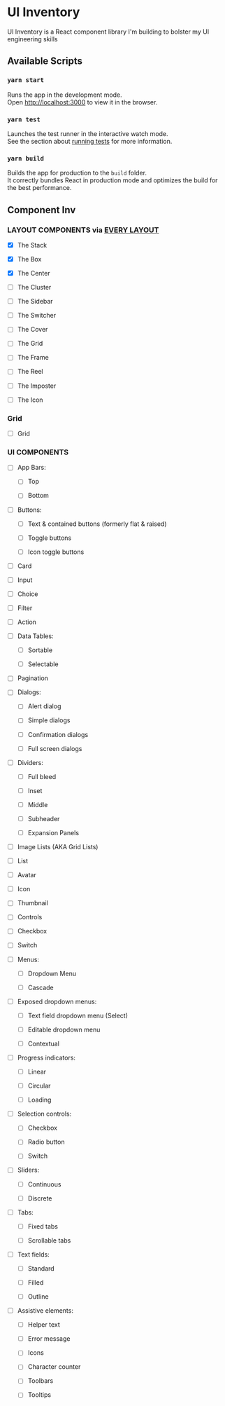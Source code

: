 # UI Inventory

UI Inventory is a React component library I'm building to bolster my UI
engineering skills

## Available Scripts

### `yarn start`

Runs the app in the development mode.\
Open [http://localhost:3000](http://localhost:3000) to view it in the browser.

### `yarn test`

Launches the test runner in the interactive watch mode.\
See the section about [running tests](https://facebook.github.io/create-react-app/docs/running-tests)
for more information.

### `yarn build`

Builds the app for production to the `build` folder.\
It correctly bundles React in production mode and optimizes the build for the best
performance.

## Component Inv

### LAYOUT COMPONENTS via [EVERY LAYOUT](https://every-layout.dev/)

- [x] The Stack

- [x] The Box

- [x] The Center

- [ ] The Cluster

- [ ] The Sidebar

- [ ] The Switcher

- [ ] The Cover

- [ ] The Grid

- [ ] The Frame

- [ ] The Reel

- [ ] The Imposter

- [ ] The Icon

### Grid

- [ ] Grid

### UI COMPONENTS

- [ ] App Bars:

  - [ ] Top

  - [ ] Bottom

- [ ] Buttons:

  - [ ] Text & contained buttons (formerly flat & raised)

  - [ ] Toggle buttons

  - [ ] Icon toggle buttons

- [ ] Card

- [ ] Input

- [ ] Choice

- [ ] Filter

- [ ] Action

- [ ] Data Tables:

  - [ ] Sortable

  - [ ] Selectable

- [ ] Pagination

- [ ] Dialogs:

  - [ ] Alert dialog

  - [ ] Simple dialogs

  - [ ] Confirmation dialogs

  - [ ] Full screen dialogs

- [ ] Dividers:

  - [ ] Full bleed

  - [ ] Inset

  - [ ] Middle

  - [ ] Subheader

  - [ ] Expansion Panels

- [ ] Image Lists (AKA Grid Lists)

- [ ] List

- [ ] Avatar

- [ ] Icon

- [ ] Thumbnail

- [ ] Controls

- [ ] Checkbox

- [ ] Switch

- [ ] Menus:

  - [ ] Dropdown Menu

  - [ ] Cascade

- [ ] Exposed dropdown menus:

  - [ ] Text field dropdown menu (Select)

  - [ ] Editable dropdown menu

  - [ ] Contextual

- [ ] Progress indicators:

  - [ ] Linear

  - [ ] Circular

  - [ ] Loading

- [ ] Selection controls:

  - [ ] Checkbox

  - [ ] Radio button

  - [ ] Switch

- [ ] Sliders:

  - [ ] Continuous

  - [ ] Discrete

- [ ] Tabs:

  - [ ] Fixed tabs

  - [ ] Scrollable tabs

- [ ] Text fields:

  - [ ] Standard

  - [ ] Filled

  - [ ] Outline

- [ ] Assistive elements:

  - [ ] Helper text

  - [ ] Error message

  - [ ] Icons

  - [ ] Character counter

  - [ ] Toolbars

  - [ ] Tooltips
